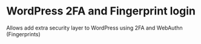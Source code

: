 # WordPress 2FA and Fingerprint login

Allows add extra security layer to WordPress using 2FA and WebAuthn (Fingerprints)
